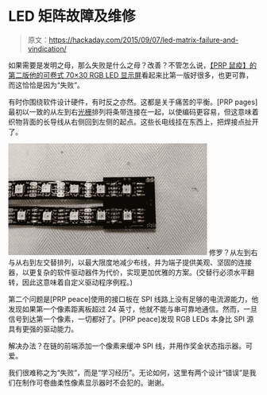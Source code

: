 # LED 矩阵故障及维修

> 原文：<https://hackaday.com/2015/09/07/led-matrix-failure-and-vindication/>

如果需要是发明之母，那么失败是什么之母？改善？不管怎么说，[【PRP 鼠疫】的第二版他的可卷式 70×30 RGB LED 显示屏](http://www.elinux.org/LED_Matrix_Failure)看起来比第一版好很多，也更可靠，而这恰恰是因为“失败”。

有时你围绕软件设计硬件，有时反之亦然。这都是关于痛苦的平衡。[PRP pages]最初以一致的从左到右[光栅](https://en.wikipedia.org/wiki/Raster_scan)排列将条带连接在一起，以使编码更容易，但这意味着织物背面的长导线从右侧回到左侧的起点。这些长电线挂在东西上，把焊接点扯开了。

[![600px-Dotstar-adapter-solder3](img/4703bfaff8d6d9f7551c01d2c033e44d.png)](https://hackaday.com/wp-content/uploads/2015/09/600px-dotstar-adapter-solder31.jpg) 修罗？从左到右与从右到左交替排列，以最大限度地减少布线，并为端子提供美观、坚固的连接器，以更复杂的软件驱动器件为代价，实现更加优雅的方案。(交替行必须水平翻转，因此这意味着自定义驱动程序例程。)

第二个问题是[PRP peace]使用的接口板在 SPI 线路上没有足够的电流源能力，他发现如果第一个像素距离板超过 24 英寸，他就不能与串可靠地通信。然而，一旦信号到达第一个像素，一切都好了。[PRP peace]发现 RGB LEDs 本身比 SPI 源具有更强的驱动能力。

解决办法？在链的前端添加一个像素来缓冲 SPI 线，并用作奖金状态指示器。可爱。

我们很难称之为“失败”，而是“学习经历”。无论如何，这里有两个设计“错误”是我们在制作可卷曲柔性像素显示器时不会犯的。谢谢。